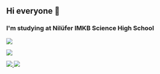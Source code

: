 <h2>Hi everyone 👋</h2>
<h3>I'm studying at <b>Nilüfer IMKB Science High School</b></h3> 

<img align="center" src="https://img.shields.io/badge/-Gmail-FF0000?logo=gmail&logoColor=white&style=for-the-badge"></img>

<img align="center" src="https://img.shields.io/badge/-Linkedin-0000FF?logo=linkedin&logoColor=white&style=for-the-badge"></img>


<a href="https://github.com/ArdaCenker">
<img src="https://github-readme-stats.vercel.app/api?username=ArdaCenker&show_icons=true&bg_color=0d1117&text_color=bdc3c7&title_color=1e90fff&icon_color=1e90ff&hide_border=true" style="max-width:100%;">
</a>

<a href="https://github.com/ArdaCenker">
<img src="https://github-readme-stats.vercel.app/api/top-langs/?username=ArdaCenker&layout=compact&show_icons=true&bg_color=0d1117&text_color=bdc3c7&title_color=1e90fff&icon_color=1e90ff&hide_border=true" style="max-width:100%;">
</a>



